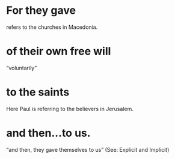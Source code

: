 #  For they gave 
refers to the churches in Macedonia.
#  of their own free will 
“voluntarily”
#  to the saints 
Here Paul is referring to the believers in Jerusalem.
#  and then…to us. 
“and then, they gave themselves to us” (See: Explicit and Implicit)

